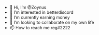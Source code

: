 - 👋 Hi, I’m @Zoynus
- 👀 I’m interested in betterdiscord
- 🌱 I’m currently earning money
- 💞️ I’m looking to collaborate on my own life
- 📫 How to reach me reg#2222
